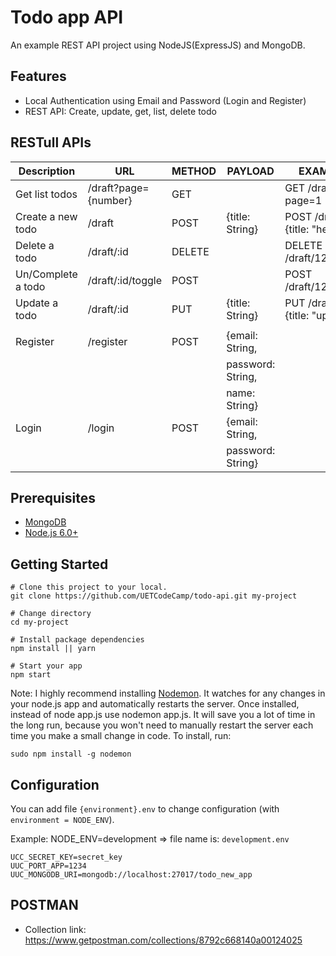# Todo app API

An example REST API project using NodeJS(ExpressJS) and MongoDB.

## Features

- Local Authentication using Email and Password (Login and Register)
- REST API: Create, update, get, list, delete todo

## RESTull APIs
|Description       | URL                  | METHOD | PAYLOAD             |    EXAMPLES                       |
|------------------|----------------------|--------|---------------------|-----------------------------------|
|Get list todos    | /draft?page={number} | GET    |                     |GET /draft?page=1                  |
|Create a new todo | /draft               | POST   | {title: String}     |POST /draft data: {title: "hello"} |
|Delete a todo     | /draft/:id           | DELETE |                     |DELETE /draft/123                  |
|Un/Complete a todo| /draft/:id/toggle    | POST   |                     |POST /draft/123/toggle             |
|Update a todo     | /draft/:id           | PUT    | {title: String}     |PUT /draft data: {title: "update"} |
|                  |                      |        |                     |                                   |
|Register          | /register            | POST   | {email: String,     |                                   |
|                  |                      |        |  password: String,  |                                   |
|                  |                      |        |  name: String}      |                                   |
|Login             | /login               | POST   | {email: String,     |                                   |
|                  |                      |        | password: String}   |                                   |

## Prerequisites
- [MongoDB](https://www.mongodb.org/downloads)
- [Node.js 6.0+](http://nodejs.org)


## Getting Started

```
# Clone this project to your local.
git clone https://github.com/UETCodeCamp/todo-api.git my-project

# Change directory
cd my-project

# Install package dependencies
npm install || yarn

# Start your app
npm start

```
Note: I highly recommend installing [Nodemon](https://github.com/remy/nodemon). It watches for any changes in your node.js app and automatically restarts the server. Once installed, instead of node app.js use nodemon app.js. It will save you a lot of time in the long run, because you won't need to manually restart the server each time you make a small change in code.
To install, run:

`sudo npm install -g nodemon`

## Configuration
You can add file `{environment}.env` to change configuration (with `environment = NODE_ENV`).

Example: NODE_ENV=development => file name is: `development.env`
```
UCC_SECRET_KEY=secret_key
UUC_PORT_APP=1234
UUC_MONGODB_URI=mongodb://localhost:27017/todo_new_app
```

## POSTMAN

- Collection link:
https://www.getpostman.com/collections/8792c668140a00124025